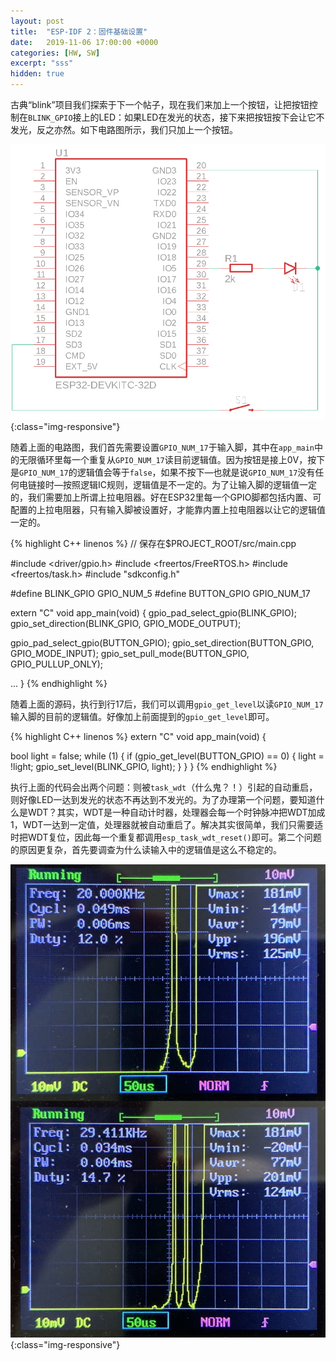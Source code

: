 ```yaml
---
layout: post
title:  "ESP-IDF 2：固件基础设置"
date:   2019-11-06 17:00:00 +0000
categories: [HW, SW]
excerpt: "sss"
hidden: true
---
```

古典“blink”项目我们探索于下一个帖子，现在我们来加上一个按钮，让把按钮控制在`BLINK_GPIO`接上的LED：如果LED在发光的状态，接下来把按钮按下会让它不发光，反之亦然。如下电路图所示，我们只加上一个按钮。

![包括按钮的电路](/assets/2019-10-28-hackmanchester/button-sch.png){:class="img-responsive"}

随着上面的电路图，我们首先需要设置`GPIO_NUM_17`于输入脚，其中在`app_main`中的无限循环里每一个重复从`GPIO_NUM_17`读目前逻辑值。因为按钮是接上0V，按下是`GPIO_NUM_17`的逻辑值会等于`false`，如果不按下—也就是说`GPIO_NUM_17`没有任何电链接时—按照逻辑IC规则，逻辑值是不一定的。为了让输入脚的逻辑值一定的，我们需要加上所谓上拉电阻器。好在ESP32里每一个GPIO脚都包括内置、可配置的上拉电阻器，只有输入脚被设置好，才能靠内置上拉电阻器以让它的逻辑值一定的。

{% highlight C++ linenos %}
// 保存在$PROJECT_ROOT/src/main.cpp

#include <driver/gpio.h>
#include <freertos/FreeRTOS.h>
#include <freertos/task.h>
#include "sdkconfig.h"

#define BLINK_GPIO GPIO_NUM_5
#define BUTTON_GPIO GPIO_NUM_17

extern "C" void app_main(void) {
  gpio_pad_select_gpio(BLINK_GPIO);
  gpio_set_direction(BLINK_GPIO, GPIO_MODE_OUTPUT);

  gpio_pad_select_gpio(BUTTON_GPIO);
  gpio_set_direction(BUTTON_GPIO, GPIO_MODE_INPUT);
  gpio_set_pull_mode(BUTTON_GPIO, GPIO_PULLUP_ONLY);

  ...
}
{% endhighlight %}

随着上面的源码，执行到行17后，我们可以调用`gpio_get_level`以读`GPIO_NUM_17`输入脚的目前的逻辑值。好像加上前面提到的`gpio_get_level`即可。

{% highlight C++ linenos %}
extern "C" void app_main(void) {
  
  bool light = false;
  while (1) {
    if (gpio_get_level(BUTTON_GPIO) == 0) {
      light = !light;
      gpio_set_level(BLINK_GPIO, light);
    }
  }
}
{% endhighlight %}

执行上面的代码会出两个问题：则被`task_wdt`（什么鬼？！）引起的自动重启，则好像LED一达到发光的状态不再达到不发光的。为了办理第一个问题，要知道什么是WDT？其实，WDT是一种自动计时器，处理器会每一个时钟脉冲把WDT加成1，WDT一达到一定值，处理器就被自动重启了。解决其实很简单，我们只需要适时把WDT复位，因此每一个重复都调用`esp_task_wdt_reset()`即可。第二个问题的原因更复杂，首先要调查为什么读输入中的逻辑值是这么不稳定的。

![按钮抖动](/assets/2019-10-28-hackmanchester/bounce.jpeg){:class="img-responsive"}

